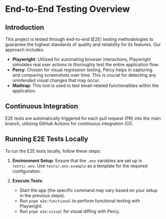 # End-to-End Testing Overview

## Introduction

This project is tested through end-to-end (E2E) testing 
methodologies to guarantee the highest standards of quality and reliability
for its features. Our approach includes:

- **Playwright**: Utilized for automating browser interactions, Playwright 
  simulates real user actions to thoroughly test the entire application flow.
- **Percy**: Chosen for visual regression testing, Percy helps in capturing
  and comparing screenshots over time. This is crucial for detecting any
  unintended visual changes that may occur.
- **Mailtrap**: This tool is used to test email-related functionalities within
  the application.

## Continuous Integration

E2E tests are automatically triggered for each pull request (PR) into the main
branch, utilizing GitHub Actions for continuous integration (CI).

## Running E2E Tests Locally

To run the E2E tests locally, follow these steps:

1. **Environment Setup**: Ensure that the `.env` variables are set up in 
   `tests/.env`. Use `tests/.env.example` as a template for the required
   configuration.

2. **Execute Tests**:
   - Start the app (the specific command may vary based on your setup in the 
     previous steps).
   - Run `pnpm e2e:functional` to perform functional testing with Playwright.
   - Run `pnpm e2e:visual` for visual diffing with Percy.
